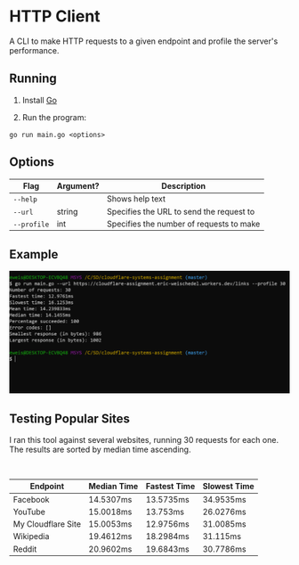 # HTTP Client

A CLI to make HTTP requests to a given endpoint and profile the server's performance.

## Running

1. Install [Go](https://golang.org/doc/install)

2. Run the program:

```
go run main.go <options>
```

## Options

| Flag        | Argument? | Description                              |
| ----------- | --------- | ---------------------------------------- |
| `--help`    |           | Shows help text                          |
| `--url`     | string    | Specifies the URL to send the request to |
| `--profile` | int       | Specifies the number of requests to make |

## Example

![Cloudflare screenshot](./screenshots/screenshot_cloudflare.PNG)

## Testing Popular Sites

I ran this tool against several websites, running 30 requests for each one. The results are sorted by median time ascending.

<br>

| Endpoint           | Median Time | Fastest Time | Slowest Time |
| ------------------ | ----------- | ------------ | ------------ |
| Facebook           | 14.5307ms   | 13.5735ms    | 34.9535ms    |
| YouTube            | 15.0018ms   | 13.753ms     | 26.0276ms    |
| My Cloudflare Site | 15.0053ms   | 12.9756ms    | 31.0085ms    |
| Wikipedia          | 19.4612ms   | 18.2984ms    | 31.115ms     |
| Reddit             | 20.9602ms   | 19.6843ms    | 30.7786ms    |
